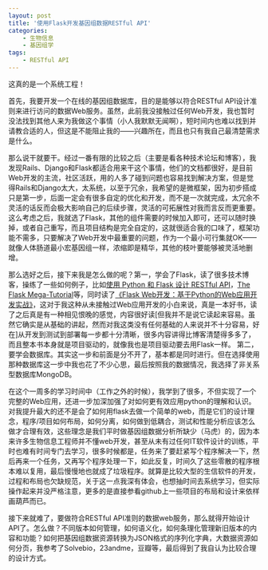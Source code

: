 ```yaml
---
layout: post
title: '使用Flask开发基因组数据RESTful API'
categories:
    - 生物信息
    - 基因组学
tags:
    - RESTful API
---
```


这真的是一个系统工程！

首先，我要开发一个在线的基因组数据库，目的是能够以符合RESTful API设计准则来进行访问的数据Web服务。虽然，此前我没接触过任何Web开发，我也暂时没法找到其他人来为我做这个事情（小人我默默无闻啊），短时间内也难以找到并请教合适的人，但这是不能阻止我的——兴趣所在，而且也只有我自己最清楚需求是什么。

那么说干就要干。经过一番有限的比较之后（主要是看各种技术论坛和博客），我发现Rails、Django和Flask都适合用来干这个事情，他们的文档都很好，是目前Web开发的主流，社区活跃，用的人多了碰到问题也容易找到解决方案，但是觉得Rails和Django太大，太系统，以至于冗余，我希望的是微框架，因为初步搭成只是第一步，后面一定会有很多自定的优化和开发，而不是一次就完成，太冗余不灵活的话反而会极大影响自己的后续步骤，灵活的可拓展性对我而言反而更重要。这么考虑之后，我就选了Flask，其他的组件需要的时候加入即可，还可以随时换掉，或者自己重写，而且项目结构是完全自定的，这就很适合我的口味了，框架功能不需多，只要解决了Web开发中最重要的问题，作为一个最小可行集就OK——就像人体肠道最小宏基因组一样，浓缩即是精华，其他的枝叶要能够被灵活地删增。

那么选好之后，接下来我是怎么做的呢？第一，学会了Flask，读了很多技术博客，操练了一些如何例子，比如[使用 Python 和 Flask 设计 RESTful API](http://www.pythondoc.com/flask-restful/)，[The Flask Mega-Tutorial](http://www.pythondoc.com/flask-mega-tutorial)等，同时读了[《Flask Web开发：基于Python的Web应用开发实战》](https://book.douban.com/subject/26274202/)，这对于我这种从未接触过Web应用开发的小白来说，真是一本好书，读了之后真是有一种相见恨晚的感觉，内容很好读[但我并不是说它读起来容易。虽然它确实是从基础的讲起，然而对我这类没有任何基础的人来说并不十分容易，好在]从开发到测试到部署每一步都十分清晰，很多内容讲得比博客清楚得多多了，而且整本书本身就是项目驱动的，就像我也是项目驱动要去用Flask一样。
第二，要学会数据库。其实这一步和前面是分不开了，基本都是同时进行。但在选择使用那种数据库这一步中我也花了不少心思，最后按照我的数据情况，我选择了非关系型数据库MongoDB。

在这个一周多的学习时间中（工作之外的时候），我学到了很多，不但实现了一个完整的Web应用，还进一步加深加强了对如何更有效应用python的理解和认识。对我提升最大的还不是会了如何用flask去做一个简单的web，而是它们的设计理念，程序/项目如何布局，如何分离，如何做到低耦合，测试和性能分析应该怎么做才合理有效，这些理念是我们平时做基因组数据分析所缺少（马虎）的，因为本来许多生物信息工程师并不懂web开发，甚至从未有过任何IT软件设计的训练，平时也难有时间专门去学习，很多时候都是，任务来了要赶紧写个程序解决一下，然后再来一个任务，又再写个程序处理一下，如此反复，时间久了这些零散的程序根本难以复用，最后慢慢地也就成了垃圾程序。就算是比较大型的生信软件的开发，过程和布局也欠缺规范，关于这一点我深有体会，也想抽时间去系统学习，但实际操作起来并没严格注意，更多的是直接参看github上一些项目的布局和设计来依样画葫芦而已。

接下来就难了，要做符合RESTful API准则的数据web服务，那么就得开始设计API了。怎么做？不同版本如何管理，如何语义化，如何条理化管理新旧版本的内容和功能？如何把基因组数据资源转换为JSON格式的序列化字典，大数据资源如何分页，我参考了Solvebio，23andme，豆瓣等，最后得到了我自认为比较合理的设计方式。

